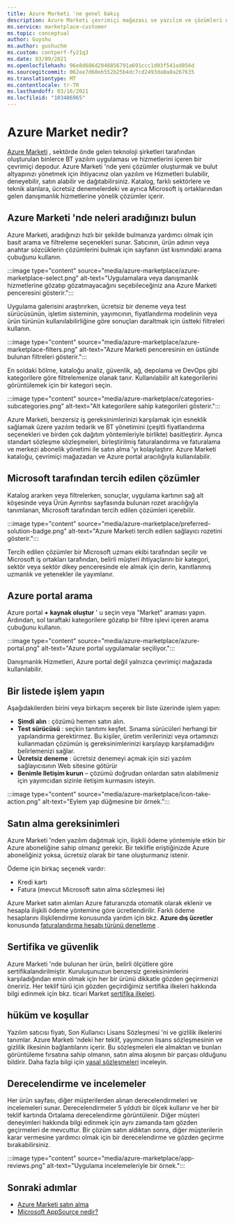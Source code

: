 ```yaml
---
title: Azure Marketi 'ne genel bakış
description: Azure Marketi çevrimiçi mağazası ve yazılım ve çözümleri nasıl bulabileceğinizi ve deneyebileceğinizi öğrenin.
ms.service: marketplace-customer
ms.topic: conceptual
author: Guyshu
ms.author: gushuchm
ms.custom: contperf-fy21q3
ms.date: 03/09/2021
ms.openlocfilehash: 96e8d686d2048856791a691ccc1d03f541ad856d
ms.sourcegitcommit: 062ee7d60eb552b25b4dc7cd2493da0a0a267635
ms.translationtype: MT
ms.contentlocale: tr-TR
ms.lasthandoff: 03/16/2021
ms.locfileid: "103486965"
---
```

# <a name="what-is-azure-marketplace"></a>Azure Market nedir?

[Azure Marketi](https://azuremarketplace.microsoft.com/marketplace/apps/category/security) , sektörde önde gelen teknoloji şirketleri tarafından oluşturulan binlerce BT yazılım uygulaması ve hizmetlerini içeren bir çevrimiçi depodur. Azure Marketi 'nde yeni çözümler oluşturmak ve bulut altyapınızı yönetmek için ihtiyacınız olan yazılım ve Hizmetleri bulabilir, deneyebilir, satın alabilir ve dağıtabilirsiniz. Katalog, farklı sektörlere ve teknik alanlara, ücretsiz denemelerdeki ve ayrıca Microsoft iş ortaklarından gelen danışmanlık hizmetlerine yönelik çözümler içerir.

## <a name="find-what-you-need-in-azure-marketplace"></a>Azure Marketi 'nde neleri aradığınızı bulun

Azure Marketi, aradığınızı hızlı bir şekilde bulmanıza yardımcı olmak için basit arama ve filtreleme seçenekleri sunar. Satıcının, ürün adının veya anahtar sözcüklerin çözümlerini bulmak için sayfanın üst kısmındaki arama çubuğunu kullanın.

:::image type="content" source="media/azure-marketplace/azure-marketplace-select.png" alt-text="Uygulamalara veya danışmanlık hizmetlerine gözatıp gözatmayacağını seçebileceğiniz ana Azure Marketi penceresini gösterir.":::

Uygulama galerisini araştırırken, ücretsiz bir deneme veya test sürücüsünün, işletim sisteminin, yayımcının, fiyatlandırma modelinin veya ürün türünün kullanılabilirliğine göre sonuçları daraltmak için üstteki filtreleri kullanın.

:::image type="content" source="media/azure-marketplace/azure-marketplace-filters.png" alt-text="Azure Marketi penceresinin en üstünde bulunan filtreleri gösterir.":::

En soldaki bölme, kataloğu analiz, güvenlik, ağ, depolama ve DevOps gibi kategorilere göre filtrelemenize olanak tanır. Kullanılabilir alt kategorilerini görüntülemek için bir kategori seçin.

:::image type="content" source="media/azure-marketplace/categories-subcategories.png" alt-text="Alt kategorilere sahip kategorileri gösterir.":::

Azure Marketi, benzersiz iş gereksinimlerinizi karşılamak için esneklik sağlamak üzere yazılım tedarik ve BT yönetimini (çeşitli fiyatlandırma seçenekleri ve birden çok dağıtım yöntemleriyle birlikte) basitleştirir. Ayrıca standart sözleşme sözleşmeleri, birleştirilmiş faturalandırma ve faturalama ve merkezi abonelik yönetimi ile satın alma 'yı kolaylaştırır. Azure Marketi kataloğu, çevrimiçi mağazadan ve Azure portal aracılığıyla kullanılabilir.

## <a name="microsoft-preferred-solutions"></a>Microsoft tarafından tercih edilen çözümler

Katalog ararken veya filtrelerken, sonuçlar, uygulama kartının sağ alt köşesinde veya Ürün Ayrıntısı sayfasında bulunan rozet aracılığıyla tanımlanan, Microsoft tarafından tercih edilen çözümleri içerebilir.

:::image type="content" source="media/azure-marketplace/preferred-solution-badge.png" alt-text="Azure Marketi tercih edilen sağlayıcı rozetini gösterir.":::

Tercih edilen çözümler bir Microsoft uzmanı ekibi tarafından seçilir ve Microsoft iş ortakları tarafından, belirli müşteri ihtiyaçlarını bir kategori, sektör veya sektör dikey penceresinde ele almak için derin, kanıtlanmış uzmanlık ve yetenekler ile yayımlanır.

## <a name="search-in-the-azure-portal"></a>Azure portal arama

Azure portal **+ kaynak oluştur** ' u seçin veya "Market" araması yapın. Ardından, sol taraftaki kategorilere gözatıp bir filtre işlevi içeren arama çubuğunu kullanın.

:::image type="content" source="media/azure-marketplace/azure-portal.png" alt-text="Azure portal uygulamalar seçiliyor.":::

Danışmanlık Hizmetleri, Azure portal değil yalnızca çevrimiçi mağazada kullanılabilir.

## <a name="take-action-on-a-listing"></a>Bir listede işlem yapın

Aşağıdakilerden birini veya birkaçını seçerek bir liste üzerinde işlem yapın:

- **Şimdi alın** : çözümü hemen satın alın.
- **Test sürücüsü** : seçkin tanıtımı keşfet. Sınama sürücüleri herhangi bir yapılandırma gerektirmez. Bu kişiler, üretim verilerinizi veya ortamınızı kullanmadan çözümün iş gereksinimlerinizi karşılayıp karşılamadığını belirlemenizi sağlar.
- **Ücretsiz deneme** : ücretsiz denemeyi açmak için sizi yazılım sağlayıcısının Web sitesine götürür
- **Benimle Iletişim kurun** – çözümü doğrudan onlardan satın alabilmeniz için yayımcıdan sizinle iletişim kurmasını isteyin.

:::image type="content" source="media/azure-marketplace/icon-take-action.png" alt-text="Eylem yap düğmesine bir örnek.":::

## <a name="purchasing-requirements"></a>Satın alma gereksinimleri

Azure Marketi 'nden yazılım dağıtmak için, ilişkili ödeme yöntemiyle etkin bir Azure aboneliğine sahip olmanız gerekir. Bir teklifle eriştiğinizde Azure aboneliğiniz yoksa, ücretsiz olarak bir tane oluşturmanız istenir.

Ödeme için birkaç seçenek vardır:  

- Kredi kartı
- Fatura (mevcut Microsoft satın alma sözleşmesi ile)

Azure Market satın alımları Azure faturanızda otomatik olarak eklenir ve hesapla ilişkili ödeme yöntemine göre ücretlendirilir. Farklı ödeme hesaplarını ilişkilendirme konusunda yardım için bkz. **Azure dış ücretler** konusunda [faturalandırma hesabı türünü denetleme](/azure/cost-management-billing/understand/understand-azure-marketplace-charges#check-billing-account-type) .

## <a name="certification-and-security"></a>Sertifika ve güvenlik

Azure Marketi 'nde bulunan her ürün, belirli ölçütlere göre sertifikalandırilmiştir. Kuruluşunuzun benzersiz gereksinimlerini karşıladığından emin olmak için her bir ürünü dikkatle gözden geçirmenizi öneririz. Her teklif türü için gözden geçirdiğimiz sertifika ilkeleri hakkında bilgi edinmek için bkz. ticari Market [sertifika ilkeleri](/legal/marketplace/certification-policies).

## <a name="terms-and-conditions"></a>hüküm ve koşullar

Yazılım satıcısı fiyatı, Son Kullanıcı Lisans Sözleşmesi 'ni ve gizlilik ilkelerini tanımlar. Azure Marketi 'ndeki her teklif, yayımcının lisans sözleşmesinin ve gizlilik ilkesinin bağlantılarını içerir. Bu sözleşmeleri ele almaktan ve bunları görüntüleme fırsatına sahip olmanın, satın alma akışının bir parçası olduğunu bildirir. Daha fazla bilgi için [yasal sözleşmeleri](legal-contracts.md) inceleyin.

## <a name="ratings-and-reviews"></a>Derecelendirme ve incelemeler

Her ürün sayfası, diğer müşterilerden alınan derecelendirmeleri ve incelemeleri sunar. Derecelendirmeler 5 yıldızlı bir ölçek kullanır ve her bir teklif kartında Ortalama derecelendirme görüntülenir. Diğer müşteri deneyimleri hakkında bilgi edinmek için aynı zamanda tam gözden geçirmeleri de mevcuttur. Bir çözüm satın aldıktan sonra, diğer müşterilerin karar vermesine yardımcı olmak için bir derecelendirme ve gözden geçirme bırakabilirsiniz.

:::image type="content" source="media/azure-marketplace/app-reviews.png" alt-text="Uygulama incelemeleriyle bir örnek.":::

## <a name="next-steps"></a>Sonraki adımlar

- [Azure Marketi satın alma](azure-purchasing-invoicing.md)
- [Microsoft AppSource nedir?](appsource-overview.md)

